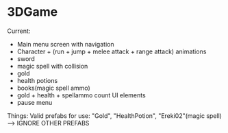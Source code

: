 # 3DGame

Current:

- Main menu screen with navigation
- Character + (run + jump + melee attack + range attack) animations
- sword
- magic spell with collision
- gold
- health potions
- books(magic spell ammo)
- gold + health + spellammo count UI elements
- pause menu


Things:
Valid prefabs for use: "Gold", "HealthPotion", "Ereki02"(magic spell) --> IGNORE OTHER PREFABS
